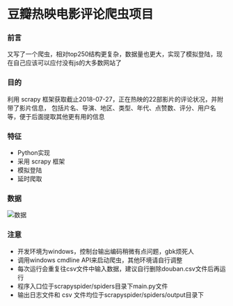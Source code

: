 # 豆瓣热映电影评论爬虫项目
### 前言
又写了一个爬虫，相对top250结构更复杂，数据量也更大，实现了模拟登陆，现在自己应该可以应付没有js的大多数网站了
### 目的
利用 scrapy 框架获取截止2018-07-27，正在热映的22部影片的评论状况，并附带了影片信息，
包括片名、导演、地区、类型、年代、点赞数、评分、用户名等，便于后面提取其他更有用的信息
### 特征
- Python实现
- 采用 scrapy 框架
- 模拟登陆
- 延时爬取
### 数据
![数据](https://s1.ax1x.com/2018/07/27/PN6EJH.md.png)
### 注意
- 开发环境为windows，控制台输出编码稍微有点问题，gbk烦死人
- 调用windows cmdline API来启动爬虫，其他环境请自行调整
- 每次运行会重复往csv文件中输入数据，建议自行删除douban.csv文件后再运行
- 程序入口位于scrapyspider/spiders目录下main.py文件
- 输出日志文件和 csv 文件均位于scrapyspider/spiders/output目录下